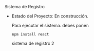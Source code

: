 </h1> Sistema de Registro</h1>

- Estado del Proyecto: En construcción.

  Para ejecutar el sistema. debes poner:

  ```npm install react ```

  sistema de registro 2
